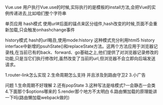Vue.use
用户执行Vue.use的时候,实际执行的是模板的install方法,会把Vue的实例传递进去,比如咱们整个字符串

单页应用
hash模式
使用url#后面的锚点来区分组件,hash改变的时候,页面不会重新加载,只会触发onhashchange事件

history模式
hash的url略丑,使用mode:history 这种模式充分利用html5 history interface中新增的psuhState()和replaceState方法。这两个方法应用于浏览器记录栈,在当前已有的back、forward、go基础之上,他们提供了对浏览器记录修改的功能,只是当它们执行修改时,虽然改变了当前的url,但浏览器不会立即向后端发送请求。

1.router-link怎么实现
2.生命周期怎么支持 并且涉及到路由守卫2
3.小广告

问题
1.生命周期不好理解
2.还有popState
3.这种写法是啥模式?一会静态一会类
4.下面那个$options哪来的
5.render那个地方不太明白
6.路由懒加载的原理能讲一下吗(路由懒加载webpack做的)